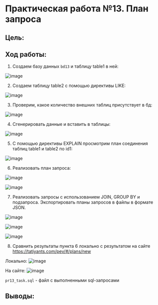 # Практическая работа №13. План запроса

## Цель:


## Ход работы:
1. Создаем базу данных `bd13` и таблицу table1 в ней:

![image](https://github.com/user-attachments/assets/24080ced-9433-4f81-8ac5-e1ee78d6c685)

2. Создаем таблицу table2 с помощью директивы LIKE:

![image](https://github.com/user-attachments/assets/675c93d7-645e-45a9-842c-0af5898472dd)

3. Проверим, какое количество внешних таблиц присутствует в бд:

![image](https://github.com/user-attachments/assets/fd53fdaf-3e08-404b-b313-b4341ccb1254)

4. Сгенерировать данные и вставить в таблицы:

![image](https://github.com/user-attachments/assets/ec1d3968-bcf2-4cc3-b4bd-3583c6ab88fa)

5. С помощью директивы EXPLAIN просмотрим план соединения таблиц table1 и table2 по id1:

![image](https://github.com/user-attachments/assets/38394104-b14c-42b5-84b8-dfa62187dc81)

6. Реализовать план запроса:

![image](https://github.com/user-attachments/assets/eadf0079-099f-4ed9-93e5-4f9c2d6fc2b4)

![image](https://github.com/user-attachments/assets/0a8a2633-1f94-4512-801d-de9b44ec6150)

7. Реализовать запросы с использованием JOIN, GROUP BY и подзапроса. Экспортировать планы запросов в файлы в формате JSON.

![image](https://github.com/user-attachments/assets/0e1282bb-5f12-43e5-942f-a82c8f0c9dff)

![image](https://github.com/user-attachments/assets/09eb84ba-07c4-4f90-9e88-613116fb5617)

![image](https://github.com/user-attachments/assets/33c63e23-174c-42aa-9b25-334c4c288668)

8. Сравнить результаты пункта 6 локально с результатом на сайте https://tatiyants.com/pev/#/plans/new

Локально:
![image](https://github.com/user-attachments/assets/be9144b4-ad1a-4617-9cc3-f44d6072777f)

На сайте:
![image](https://github.com/user-attachments/assets/dac9c755-9a5c-4d4f-949b-7ced0248e4a9)

`pr13_task.sql` - файл с выполненными sql-запросами

## Выводы:
